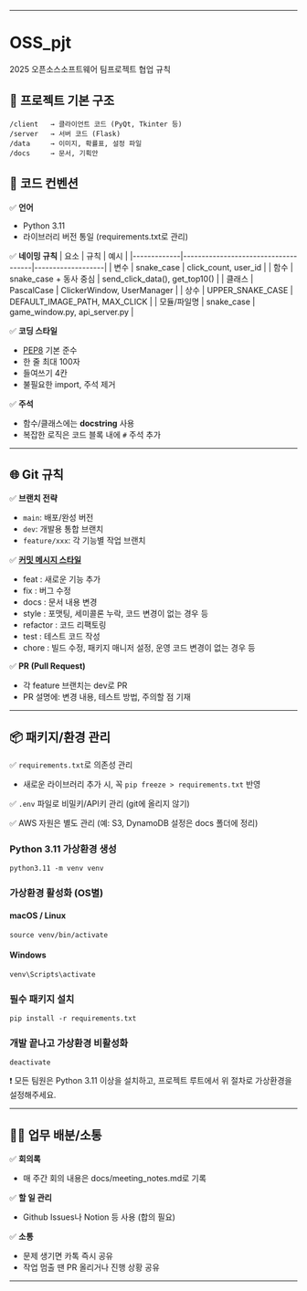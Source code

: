 


---
# OSS_pjt
2025 오픈소스소프트웨어 팀프로젝트 협업 규칙

## 📁 프로젝트 기본 구조
```
/client   → 클라이언트 코드 (PyQt, Tkinter 등)
/server   → 서버 코드 (Flask)
/data     → 이미지, 확률표, 설정 파일
/docs     → 문서, 기획안
```

## 📏 코드 컨벤션

✅ **언어**  
- Python 3.11
- 라이브러리 버전 통일 (requirements.txt로 관리)

✅ **네이밍 규칙**
| 요소         | 규칙                                  | 예시               |
|-------------|-------------------------------------|-------------------|
| 변수         | snake_case                          | click_count, user_id |
| 함수         | snake_case + 동사 중심             | send_click_data(), get_top10() |
| 클래스       | PascalCase                          | ClickerWindow, UserManager |
| 상수         | UPPER_SNAKE_CASE                   | DEFAULT_IMAGE_PATH, MAX_CLICK |
| 모듈/파일명   | snake_case                          | game_window.py, api_server.py |

✅ **코딩 스타일**
- [PEP8](https://peps.python.org/pep-0008/) 기본 준수
- 한 줄 최대 100자
- 들여쓰기 4칸
- 불필요한 import, 주석 제거

✅ **주석**
- 함수/클래스에는 **docstring** 사용
- 복잡한 로직은 코드 블록 내에 `#` 주석 추가

---

## 🌐 Git 규칙

✅ **브랜치 전략**
- `main`: 배포/완성 버전
- `dev`: 개발용 통합 브랜치
- `feature/xxx`: 각 기능별 작업 브랜치

✅ [**커밋 메시지 스타일**](https://github.com/gyoogle/tech-interview-for-developer/blob/master/ETC/Git%20Commit%20Message%20Convention.md#%EC%BB%A4%EB%B0%8B-%EB%A9%94%EC%8B%9C%EC%A7%80-%ED%98%95%EC%8B%9D)
- feat : 새로운 기능 추가
- fix : 버그 수정
- docs : 문서 내용 변경
- style : 포맷팅, 세미콜론 누락, 코드 변경이 없는 경우 등
- refactor : 코드 리팩토링
- test : 테스트 코드 작성
- chore : 빌드 수정, 패키지 매니저 설정, 운영 코드 변경이 없는 경우 등

✅ **PR (Pull Request)**
- 각 feature 브랜치는 dev로 PR
- PR 설명에: 변경 내용, 테스트 방법, 주의할 점 기재

---

## 📦 패키지/환경 관리

✅ `requirements.txt`로 의존성 관리  
- 새로운 라이브러리 추가 시, 꼭 `pip freeze > requirements.txt` 반영

✅ `.env` 파일로 비밀키/API키 관리 (git에 올리지 않기)

✅ AWS 자원은 별도 관리 (예: S3, DynamoDB 설정은 docs 폴더에 정리)

### Python 3.11 가상환경 생성
`python3.11 -m venv venv`

### 가상환경 활성화 (OS별)
#### macOS / Linux
`source venv/bin/activate`

#### Windows
`venv\Scripts\activate`

### 필수 패키지 설치
`pip install -r requirements.txt`

### 개발 끝나고 가상환경 비활성화
`deactivate`

❗ 모든 팀원은 Python 3.11 이상을 설치하고, 프로젝트 루트에서 위 절차로 가상환경을 설정해주세요.

---

## 🏃‍♀️ 업무 배분/소통

✅ **회의록**  
- 매 주간 회의 내용은 docs/meeting_notes.md로 기록

✅ **할 일 관리**
- Github Issues나 Notion 등 사용 (합의 필요)

✅ **소통**
- 문제 생기면 카톡 즉시 공유
- 작업 멈출 땐 PR 올리거나 진행 상황 공유

---

